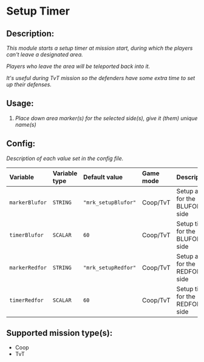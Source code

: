 # Setup Timer
## Description:
_This module starts a setup timer at mission start, during which the players can't leave a designated area._

_Players who leave the area will be teleported back into it._

_It's useful during TvT mission so the defenders have some extra time to set up their defenses._

## Usage:
1. _Place down area marker(s) for the selected side(s), give it (them) unique name(s)_

## Config:
_Description of each value set in the config file._

| Variable       | Variable type | Default value       | Game mode | Description                     |
|:-------------- |:------------- |:------------------- |:--------- |:------------------------------- |
| `markerBlufor` | `STRING`      | `"mrk_setupBlufor"` | Coop/TvT  | Setup area for the BLUFOR side  |
| `timerBlufor`  | `SCALAR`      | `60`                | Coop/TvT  | Setup timer for the BLUFOR side |
| `markerRedfor` | `STRING`      | `"mrk_setupRedfor"` | Coop/TvT  | Setup area for the REDFOR side  |
| `timerRedfor`  | `SCALAR`      | `60`                | Coop/TvT  | Setup timer for the REDFOR side |

## Supported mission type(s):
 - Coop
 - TvT
